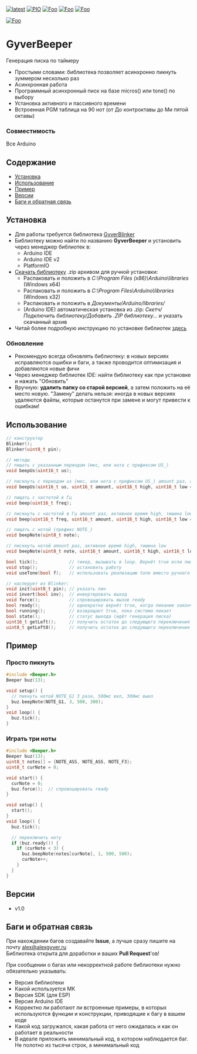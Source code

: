 [![latest](https://img.shields.io/github/v/release/GyverLibs/GyverBeeper.svg?color=brightgreen)](https://github.com/GyverLibs/GyverBeeper/releases/latest/download/GyverBeeper.zip)
[![PIO](https://badges.registry.platformio.org/packages/gyverlibs/library/GyverBeeper.svg)](https://registry.platformio.org/libraries/gyverlibs/GyverBeeper)
[![Foo](https://img.shields.io/badge/Website-AlexGyver.ru-blue.svg?style=flat-square)](https://alexgyver.ru/)
[![Foo](https://img.shields.io/badge/%E2%82%BD%24%E2%82%AC%20%D0%9F%D0%BE%D0%B4%D0%B4%D0%B5%D1%80%D0%B6%D0%B0%D1%82%D1%8C-%D0%B0%D0%B2%D1%82%D0%BE%D1%80%D0%B0-orange.svg?style=flat-square)](https://alexgyver.ru/support_alex/)
[![Foo](https://img.shields.io/badge/README-ENGLISH-blueviolet.svg?style=flat-square)](https://github-com.translate.goog/GyverLibs/GyverBeeper?_x_tr_sl=ru&_x_tr_tl=en)  

[![Foo](https://img.shields.io/badge/ПОДПИСАТЬСЯ-НА%20ОБНОВЛЕНИЯ-brightgreen.svg?style=social&logo=telegram&color=blue)](https://t.me/GyverLibs)

# GyverBeeper
Генерация писка по таймеру
- Простыми словами: библиотека позволяет асинхронно пикнуть зуммером несколько раз
- Асинхронная работа
- Программный асинхронный писк на базе micros() или tone() по выбору
- Установка активного и пассивного времени
- Встроенная PGM таблица на 90 нот (от До контроктавы до Ми пятой октавы)

### Совместимость
Все Arduino

## Содержание
- [Установка](#install)
- [Использование](#usage)
- [Пример](#example)
- [Версии](#versions)
- [Баги и обратная связь](#feedback)

<a id="install"></a>
## Установка
- Для работы требуется библиотека [GyverBlinker](https://github.com/GyverLibs/GyverBlinker)
- Библиотеку можно найти по названию **GyverBeeper** и установить через менеджер библиотек в:
    - Arduino IDE
    - Arduino IDE v2
    - PlatformIO
- [Скачать библиотеку](https://github.com/GyverLibs/GyverBeeper/archive/refs/heads/main.zip) .zip архивом для ручной установки:
    - Распаковать и положить в *C:\Program Files (x86)\Arduino\libraries* (Windows x64)
    - Распаковать и положить в *C:\Program Files\Arduino\libraries* (Windows x32)
    - Распаковать и положить в *Документы/Arduino/libraries/*
    - (Arduino IDE) автоматическая установка из .zip: *Скетч/Подключить библиотеку/Добавить .ZIP библиотеку…* и указать скачанный архив
- Читай более подробную инструкцию по установке библиотек [здесь](https://alexgyver.ru/arduino-first/#%D0%A3%D1%81%D1%82%D0%B0%D0%BD%D0%BE%D0%B2%D0%BA%D0%B0_%D0%B1%D0%B8%D0%B1%D0%BB%D0%B8%D0%BE%D1%82%D0%B5%D0%BA)
### Обновление
- Рекомендую всегда обновлять библиотеку: в новых версиях исправляются ошибки и баги, а также проводится оптимизация и добавляются новые фичи
- Через менеджер библиотек IDE: найти библиотеку как при установке и нажать "Обновить"
- Вручную: **удалить папку со старой версией**, а затем положить на её место новую. "Замену" делать нельзя: иногда в новых версиях удаляются файлы, которые останутся при замене и могут привести к ошибкам!

<a id="usage"></a>

## Использование
```cpp
// конструктор
Blinker();
Blinker(uint8_t pin);

// методы
// пищать с указанным периодом (мкс, или нота с префиксом US_)
void beepUs(uint16_t us);

// пискнуть с периодом us (мкс, или нота с префиксом US_) amount раз, активное время high, тишина low
void beepUs(uint16_t us, uint16_t amount, uint16_t high, uint16_t low = 0);

// пищать с частотой в Гц
void beep(uint16_t freq);

// пискнуть с частотой в Гц amount раз, активное время high, тишина low
void beep(uint16_t freq, uint16_t amount, uint16_t high, uint16_t low = 0);

// пищать с нотой (префикс NOTE_)
void beepNote(uint8_t note);

// пискнуть нотой amount раз, активное время high, тишина low
void beepNote(uint8_t note, uint16_t amount, uint16_t high, uint16_t low = 0);

bool tick();            // тикер, вызывать в loop. Вернёт true если пищание активно
void stop();            // остановить работу
void useTone(bool f);   // использовать реализацию tone вместо ручного таймера (умолч. false)

// наследует из Blinker:
void init(uint8_t pin); // указать пин
void invert(bool inv);  // инвертировать выход
void force();           // спровоцировать вызов ready
bool ready();           // однократно вернёт true, когда пикание закончится
bool running();         // возвращает true, пока система пикает
bool state();           // статус выхода (идёт генерация писка)
uint16_t getLeft();     // получить остаток до следующего переключения в мс
uint8_t getLeft8();     // получить остаток до следующего переключения в диапазоне 0-255
```

<a id="example"></a>

## Пример
### Просто пикнуть
```cpp
#include <Beeper.h>
Beeper buz(13);

void setup() {
  // пикнуть нотой NOTE_G1 3 раза, 500мс вкл, 300мс выкл
  buz.beepNote(NOTE_G1, 3, 500, 300);
}
void loop() {
  buz.tick();
}
```

### Играть три ноты
```cpp
#include <Beeper.h>
Beeper buz(13);
uint8_t notes[] = {NOTE_ASS, NOTE_ASS, NOTE_F3};
uint8_t curNote = 0;

void start() {
  curNote = 0;
  buz.force();  // спровоцировать ready
}

void setup() {
  start();
}
void loop() {
  buz.tick();

  // переключить ноту
  if (buz.ready()) {
    if (curNote < 3) {
      buz.beepNote(notes[curNote], 1, 500, 500);
      curNote++;
    }
  }
}
```

<a id="versions"></a>
## Версии
- v1.0

<a id="feedback"></a>
## Баги и обратная связь
При нахождении багов создавайте **Issue**, а лучше сразу пишите на почту [alex@alexgyver.ru](mailto:alex@alexgyver.ru)  
Библиотека открыта для доработки и ваших **Pull Request**'ов!

При сообщении о багах или некорректной работе библиотеки нужно обязательно указывать:
- Версия библиотеки
- Какой используется МК
- Версия SDK (для ESP)
- Версия Arduino IDE
- Корректно ли работают ли встроенные примеры, в которых используются функции и конструкции, приводящие к багу в вашем коде
- Какой код загружался, какая работа от него ожидалась и как он работает в реальности
- В идеале приложить минимальный код, в котором наблюдается баг. Не полотно из тысячи строк, а минимальный код